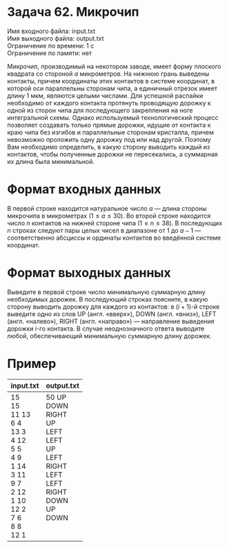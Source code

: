 # Задача 62. Микрочип
Имя входного файла: input.txt  
Имя выходного файла: output.txt  
Ограничение по времени: 1 с  
Ограничение по памяти: нет  

Микрочип, производимый на некотором заводе, имеет форму плоского квадрата со стороной $a$ микрометров. На нижнюю грань выведены контакты, причем координаты этих контактов в системе координат, в которой оси параллельны сторонам чипа, а единичный отрезок имеет длину $1$ мкм, являются целыми числами. Для успешной распайки необходимо от каждого контакта протянуть проводящую дорожку к одной из сторон чипа для последующего закрепления на ноге интегральной схемы. Однако используемый технологический процесс позволяет создавать только прямые дорожки, идущие от контакта к краю чипа без изгибов и параллельные сторонам кристалла, причем невозможно проложить одну дорожку под или над другой. Поэтому Вам необходимо определить, в какую сторону выводить каждый из контактов, чтобы полученные дорожки не пересекались, а суммарная их длина была минимальной.

# Формат входных данных

В первой строке находится натуральное число $a$ — длина стороны микрочипа в микрометрах $(1 \le a \le 30)$. Во второй строке находится число $n$ контактов на нижней стороне чипа $(1 \le n \le 38)$. В последующих $n$ строках следуют пары целых чисел в диапазоне от $1$ до $a − 1$ — соответственно абсциссы и ординаты контактов во введённой системе координат.

# Формат выходных данных

Выведите в первой строке число минимальную суммарную длину необходимых дорожек. В последующий строках поясните, в какую сторону выводить дорожку для каждого из контактов: в $(i + 1)$-й строке выведите одно из слов UP (англ. «вверх»), DOWN (англ. «вниз»), LEFT (англ. «налево»), RIGHT (англ. «направо») — направление выведения дорожки $i$-го контакта. В случае неоднозначного ответа выводите любой, обеспечивающий минимальную суммарную длину дорожек.

# Пример
<table>
    <thead>
        <tr>
            <th align="center">input.txt</th>
            <th align="center">output.txt</th>
        </tr>
    </thead>
    <tbody>
        <tr>
            <td>15</br>
                15</br>
                11 13</br>
                6 4</br>
                13 3</br>
                4 12</br>
                5 5</br>
                4 9</br>
                1 14</br>
                3 11</br>
                9 7</br>
                2 12</br>
                1 10</br>
                12 2</br>
                7 6</br>
                8 8</br>
                12 1
            <td valign="top">50
                             UP</br>
                             DOWN</br>
                             RIGHT</br>
                             UP</br>
                             LEFT</br>
                             LEFT</br>
                             UP</br>
                             LEFT</br>
                             RIGHT</br>
                             LEFT</br>
                             LEFT</br>
                             RIGHT</br>
                             DOWN</br>
                             UP</br>
                             DOWN
            </td>
        </tr>
    </tbody>
</table>